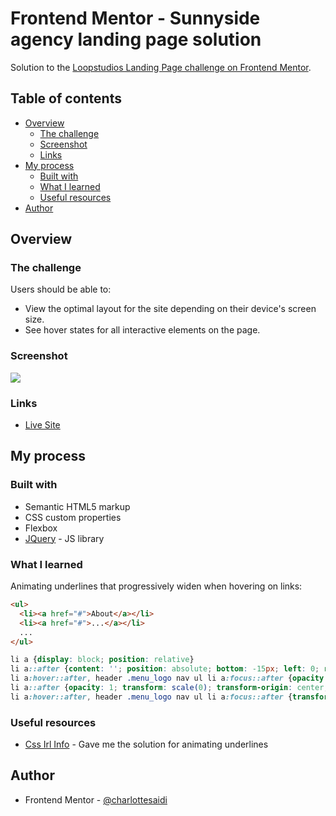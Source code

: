 # Frontend Mentor - Sunnyside agency landing page solution

Solution to the [Loopstudios Landing Page challenge on Frontend Mentor](https://www.frontendmentor.io/challenges/loopstudios-landing-page-N88J5Onjw). 

## Table of contents

- [Overview](#overview)
  - [The challenge](#the-challenge)
  - [Screenshot](#screenshot)
  - [Links](#links)
- [My process](#my-process)
  - [Built with](#built-with)
  - [What I learned](#what-i-learned)
  - [Useful resources](#useful-resources)
- [Author](#author)

## Overview

### The challenge

Users should be able to:

- View the optimal layout for the site depending on their device's screen size.
- See hover states for all interactive elements on the page.  

### Screenshot

![](./screenshot.png)

### Links

- [Live Site]()  

## My process

### Built with

- Semantic HTML5 markup
- CSS custom properties
- Flexbox
- [JQuery](https://code.jquery.com/) - JS library  

### What I learned

Animating underlines that progressively widen when hovering on links:  

```html
<ul>
  <li><a href="#">About</a></li>
  <li><a href="#">...</a></li>
  ...
</ul>
```

```css
li a {display: block; position: relative}
li a::after {content: ''; position: absolute; bottom: -15px; left: 0; right: 0; width: 28px; margin: 0 auto; height: 3px; background-color: hsl(0, 0%, 100%); opacity: 0; transition: opacity 300ms, transform 300ms;}
li a:hover::after, header .menu_logo nav ul li a:focus::after {opacity: 1; transform: translate3d(0, 0.2em, 0);}
li a::after {opacity: 1; transform: scale(0); transform-origin: center;}
li a:hover::after, header .menu_logo nav ul li a:focus::after {transform: scale(1);}
```

### Useful resources

- [Css Irl Info](https://css-irl.info/animating-underlines/) - Gave me the solution for animating underlines   

## Author

- Frontend Mentor - [@charlottesaidi](https://www.frontendmentor.io/profile/charlottesaidi)
